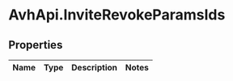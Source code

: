 # AvhApi.InviteRevokeParamsIds

## Properties

Name | Type | Description | Notes
------------ | ------------- | ------------- | -------------


